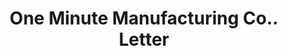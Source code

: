 ---
doi: 10.7916/D8612B8Q
date_other: '1928'
date_other_textual: '1928'
form: correspondence
genre:
- Letters (correspondence)
name:
- One Minute Manufacturing Co.
object_in_context_url: https://biggert.cul.columbia.edu/items/view/ave_biggert_00142
subject_hierarchical_geographic:
- Newton, Iowa, United States
subject_name:
- One Minute Manufacturing Co.
title: One Minute Manufacturing Co.. Letter
sort_title: One Minute Manufacturing Co.. Letter
call_number: ave_biggert_00142
coordinates:
- 41.698611111111106,-93.04694444444445
pid: ave_biggert_00142
identifiers: ave_biggert_00142
thumbnail: https://derivativo-2.library.columbia.edu/iiif/2/ldpd:342915/full/!256,256/0/native.jpg
permalink: /biggert/ave_biggert_00142/
layout: iiif-image-page
---